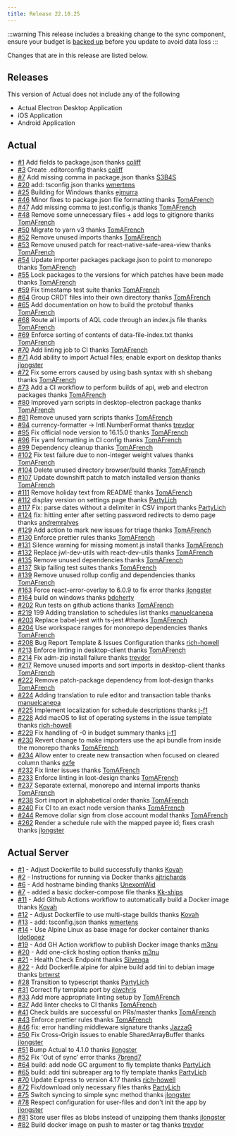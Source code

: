 ```yaml
---
title: Release 22.10.25
---
```



:::warning
This release includes a breaking change to the sync component, ensure your budget is [backed up](/Backup-Restore/Backups) before you update to avoid data loss
:::

Changes that are in this release are listed below.

## Releases 

This version of Actual does not include any of the following 

* Actual Electron Desktop Application
* iOS Application
* Android Application

## Actual

* [#1](https://github.com/actualbudget/actual-server/pull/1) Add fields to package.json thanks [coliff](https://github.com/coliff)
* [#3](https://github.com/actualbudget/actual-server/pull/3) Create .editorconfig thanks [coliff](https://github.com/coliff)
* [#7](https://github.com/actualbudget/actual-server/pull/7) Add missing comma in package.json thanks [S3B4S](https://github.com/S3B4S)
* [#20](https://github.com/actualbudget/actual-server/pull/20) add: tsconfig.json thanks [wmertens](https://github.com/wmertens)
* [#25](https://github.com/actualbudget/actual-server/pull/25) Building for Windows thanks [ejmurra](https://github.com/ejmurra)
* [#46](https://github.com/actualbudget/actual-server/pull/46) Minor fixes to package.json file formatting thanks [TomAFrench](https://github.com/TomAFrench)
* [#47](https://github.com/actualbudget/actual-server/pull/47) Add missing comma to jest.config.js thanks [TomAFrench](https://github.com/TomAFrench)
* [#48](https://github.com/actualbudget/actual-server/pull/48) Remove some unnecessary files + add logs to gitignore thanks [TomAFrench](https://github.com/TomAFrench)
* [#50](https://github.com/actualbudget/actual-server/pull/50) Migrate to yarn v3 thanks [TomAFrench](https://github.com/TomAFrench)
* [#52](https://github.com/actualbudget/actual-server/pull/52) Remove unused imports thanks [TomAFrench](https://github.com/TomAFrench)
* [#53](https://github.com/actualbudget/actual-server/pull/53) Remove unused patch for react-native-safe-area-view thanks [TomAFrench](https://github.com/TomAFrench)
* [#54](https://github.com/actualbudget/actual-server/pull/54) Update importer packages package.json to point to monorepo thanks [TomAFrench](https://github.com/TomAFrench)
* [#55](https://github.com/actualbudget/actual-server/pull/55) Lock packages to the versions for which patches have been made thanks [TomAFrench](https://github.com/TomAFrench)
* [#59](https://github.com/actualbudget/actual-server/pull/59) Fix timestamp test suite thanks [TomAFrench](https://github.com/TomAFrench)
* [#64](https://github.com/actualbudget/actual-server/pull/64) Group CRDT files into their own directory thanks [TomAFrench](https://github.com/TomAFrench)
* [#65](https://github.com/actualbudget/actual-server/pull/65) Add documentation on how to build the protobuf thanks [TomAFrench](https://github.com/TomAFrench)
* [#68](https://github.com/actualbudget/actual-server/pull/68) Route all imports of AQL code through an index.js file thanks [TomAFrench](https://github.com/TomAFrench)
* [#69](https://github.com/actualbudget/actual-server/pull/69) Enforce sorting of contents of data-file-index.txt thanks [TomAFrench](https://github.com/TomAFrench)
* [#70](https://github.com/actualbudget/actual-server/pull/70) Add linting job to CI thanks [TomAFrench](https://github.com/KovTomAFrenchah)
* [#71](https://github.com/actualbudget/actual-server/pull/71) Add ability to import Actual files; enable export on desktop thanks [jlongster](https://github.com/jlongster)
* [#72](https://github.com/actualbudget/actual-server/pull/72) Fix some errors caused by using bash syntax with sh shebang thanks [TomAFrench](https://github.com/TomAFrench)
* [#73](https://github.com/actualbudget/actual-server/pull/73) Add a CI workflow to perform builds of api, web and electron packages thanks [TomAFrench](https://github.com/TomAFrench)
* [#80](https://github.com/actualbudget/actual-server/pull/80) Improved yarn scripts in desktop-electron package thanks [TomAFrench](https://github.com/TomAFrench)
* [#81](https://github.com/actualbudget/actual-server/pull/81) Remove unused yarn scripts thanks [TomAFrench](https://github.com/TomAFrench)
* [#94](https://github.com/actualbudget/actual-server/pull/94) currency-formatter -> Intl.NumberFormat thanks [trevdor](https://github.com/trevdor)
* [#95](https://github.com/actualbudget/actual-server/pull/95) Fix official node version to 16.15.0 thanks [TomAFrench](https://github.com/TomAFrench)
* [#96](https://github.com/actualbudget/actual-server/pull/96) Fix yaml formatting in CI config thanks [TomAFrench](https://github.com/TomAFrench)
* [#99](https://github.com/actualbudget/actual-server/pull/99) Dependency cleanup thanks [TomAFrench](https://github.com/TomAFrench)
* [#102](https://github.com/actualbudget/actual-server/pull/102) Fix test failure due to non-integer weight values thanks [TomAFrench](https://github.com/TomAFrench)
* [#104](https://github.com/actualbudget/actual-server/pull/104) Delete unused directory browser/build thanks [TomAFrench](https://github.com/TomAFrench)
* [#107](https://github.com/actualbudget/actual-server/pull/107) Update downshift patch to match installed version thanks [TomAFrench](https://github.com/TomAFrench)
* [#111](https://github.com/actualbudget/actual-server/pull/111) Remove holiday text from README thanks [TomAFrench](https://github.com/TomAFrench)
* [#112](https://github.com/actualbudget/actual-server/pull/112) display version on settings page thanks [PartyLich](https://github.com/PartyLich)
* [#117](https://github.com/actualbudget/actual-server/pull/117) Fix: parse dates without a delimiter in CSV import thanks [PartyLich](https://github.com/PartyLich)
* [#124](https://github.com/actualbudget/actual-server/pull/124) fix: hitting enter after setting password redirects to demo page thanks [andremralves](https://github.com/andremralves)
* [#129](https://github.com/actualbudget/actual-server/pull/129) Add action to mark new issues for triage thanks [TomAFrench](https://github.com/TomAFrench)
* [#130](https://github.com/actualbudget/actual-server/pull/130) Enforce prettier rules thanks [TomAFrench](https://github.com/TomAFrench)
* [#131](https://github.com/actualbudget/actual-server/pull/131) Silence warning for missing moment.js install thanks [TomAFrench](https://github.com/TomAFrench)
* [#132](https://github.com/actualbudget/actual-server/pull/132) Replace jwl-dev-utils with react-dev-utils thanks [TomAFrench](https://github.com/TomAFrench)
* [#135](https://github.com/actualbudget/actual-server/pull/135) Remove unused dependencies thanks [TomAFrench](https://github.com/TomAFrench)
* [#137](https://github.com/actualbudget/actual-server/pull/137) Skip failing test suites thanks [TomAFrench](https://github.com/TomAFrench)
* [#139](https://github.com/actualbudget/actual-server/pull/139) Remove unused rollup config and dependencies thanks [TomAFrench](https://github.com/TomAFrench)
* [#163](https://github.com/actualbudget/actual-server/pull/163) Force react-error-overlay to 6.0.9 to fix error thanks [jlongster](https://github.com/jlongster)
* [#164](https://github.com/actualbudget/actual-server/pull/164) build on windows thanks [bdoherty](https://github.com/bdoherty)
* [#202](https://github.com/actualbudget/actual-server/pull/202) Run tests on github actions thanks [TomAFrench](https://github.com/TomAFrench)
* [#219](https://github.com/actualbudget/actual-server/pull/219) 199 Adding translation to schedules list thanks [manuelcanepa](https://github.com/manuelcanepa)
* [#203](https://github.com/actualbudget/actual-server/pull/203) Replace babel-jest with ts-jest #thanks [TomAFrench](https://github.com/TomAFrench)
* [#204](https://github.com/actualbudget/actual-server/pull/204) Use workspace ranges for monorepo dependencies thanks [TomAFrench](https://github.com/TomAFrench)
* [#208](https://github.com/actualbudget/actual-server/pull/208) Bug Report Template & Issues Configuration thanks [rich-howell](https://github.com/rich-howell)
* [#213](https://github.com/actualbudget/actual-server/pull/213) Enforce linting in desktop-client thanks [TomAFrench](https://github.com/TomAFrench)
* [#214](https://github.com/actualbudget/actual-server/pull/214) Fix adm-zip install failure thanks [trevdor](https://github.com/trevdor)
* [#217](https://github.com/actualbudget/actual-server/pull/217) Remove unused imports and sort imports in desktop-client thanks [TomAFrench](https://github.com/TomAFrench)
* [#222](https://github.com/actualbudget/actual-server/pull/222) Remove patch-package dependency from loot-design thanks [TomAFrench](https://github.com/TomAFrench)
* [#224](https://github.com/actualbudget/actual-server/pull/224) Adding translation to rule editor and transaction table thanks [manuelcanepa](https://github.com/manuelcanepa)
* [#225](https://github.com/actualbudget/actual-server/pull/225) Implement localization for schedule descriptions thanks [j-f1](https://github.com/j-f1)
* [#228](https://github.com/actualbudget/actual-server/pull/228) Add macOS to list of operating systems in the issue template thanks [rich-howell](https://github.com/rich-howell)
* [#229](https://github.com/actualbudget/actual-server/pull/229) Fix handling of -0 in budget summary thanks [j-f1](https://github.com/j-f1)
* [#230](https://github.com/actualbudget/actual-server/pull/230) Revert change to make importers use the api bundle from inside the monorepo thanks [TomAFrench](https://github.com/KTomAFrenchovah)
* [#234](https://github.com/actualbudget/actual-server/pull/234) Allow enter to create new transaction when focused on cleared column thanks [ezfe](https://github.com/ezfe)
* [#232](https://github.com/actualbudget/actual-server/pull/232) Fix linter issues thanks [TomAFrench](https://github.com/TomAFrench)
* [#233](https://github.com/actualbudget/actual-server/pull/233) Enforce linting in loot-design thanks [TomAFrench](https://github.com/TomAFrench)
* [#237](https://github.com/actualbudget/actual-server/pull/237) Separate external, monorepo and internal imports thanks [TomAFrench](https://github.com/TomAFrench)
* [#238](https://github.com/actualbudget/actual-server/pull/238) Sort import in alphabetical order thanks [TomAFrench](https://github.com/TomAFrench)
* [#240](https://github.com/actualbudget/actual-server/pull/240) Fix CI to an exact node version thanks [TomAFrench](https://github.com/TomAFrench)
* [#244](https://github.com/actualbudget/actual-server/pull/244) Remove dollar sign from close account modal thanks [TomAFrench](https://github.com/TomAFrench)
* [#262](https://github.com/actualbudget/actual-server/pull/262) Render a schedule rule with the mapped payee id; fixes crash thanks [jlongster](https://github.com/jlongster)

## Actual Server

* [#1](https://github.com/actualbudget/actual-server/pull/1) - Adjust Dockerfile to build successfully thanks [Kovah](https://github.com/Kovah)
* [#2](https://github.com/actualbudget/actual-server/pull/2) - Instructions for running via Docker thanks [ajtrichards](https://github.com/ajtrichards)
* [#6](https://github.com/actualbudget/actual-server/pull/6) - Add hostname binding thanks [UnexomWid](https://github.com/UnexomWid)
* [#7](https://github.com/actualbudget/actual-server/pull/7) - added a basic docker-compose file thanks [Kk-ships](https://github.com/Kk-ships)
* [#11](https://github.com/actualbudget/actual-server/pull/11) - Add Github Actions workflow to automatically build a Docker image thanks [Kovah](https://github.com/Kovah)
* [#12](https://github.com/actualbudget/actual-server/pull/12) - Adjust Dockerfile to use multi-stage builds thanks [Kovah](https://github.com/Kovah)
* [#13](https://github.com/actualbudget/actual-server/pull/13) - add: tsconfig.json thanks [wmertens](https://github.com/wmertens)
* [#14](https://github.com/actualbudget/actual-server/pull/14) - Use Alpine Linux as base image for docker container thanks [ldotlopez](https://github.com/ldotlopez)
* [#19](https://github.com/actualbudget/actual-server/pull/19) - Add GH Action workflow to publish Docker image thanks [m3nu](https://github.com/m3nu)
* [#20](https://github.com/actualbudget/actual-server/pull/20) - Add one-click hosting option thanks [m3nu](https://github.com/m3nu)
* [#21](https://github.com/actualbudget/actual-server/pull/21) - Health Check Endpoint thanks [Silvenga](https://github.com/Silvenga)
* [#22](https://github.com/actualbudget/actual-server/pull/22) - Add Dockerfile.alpine for alpine build add tini to debian image thanks [brtwrst](https://github.com/brtwrst)
* [#28](https://github.com/actualbudget/actual-server/pull/28) Transition to typescript thanks [PartyLich](https://github.com/PartyLich)
* [#31](https://github.com/actualbudget/actual-server/pull/31) Correct fly template port by [ciwchris](https://github.com/ciwchris)
* [#33](https://github.com/actualbudget/actual-server/pull/33) Add more appropriate linting setup by [TomAFrench](https://github.com/TomAFrench)
* [#37](https://github.com/actualbudget/actual-server/pull/37) Add linter checks to CI thanks [TomAFrench](https://github.com/TomAFrench)
* [#41](https://github.com/actualbudget/actual-server/pull/41) Check builds are successful on PRs/master thanks [TomAFrench](https://github.com/TomAFrench)
* [#43](https://github.com/actualbudget/actual-server/pull/43) Enforce prettier rules thanks [TomAFrench](https://github.com/TomAFrench)
* [#46](https://github.com/actualbudget/actual-server/pull/46) fix: error handling middleware signature thanks [JazzaG](https://github.com/JazzaG)
* [#50](https://github.com/actualbudget/actual-server/pull/50) Fix Cross-Origin issues to enable SharedArrayBuffer thanks [jlongster](https://github.com/jlongster)
* [#51](https://github.com/actualbudget/actual-server/pull/51) Bump Actual to 4.1.0 thanks [jlongster](https://github.com/jlongster)
* [#52](https://github.com/actualbudget/actual-server/pull/52) Fix 'Out of sync' error thanks [7brend7](https://github.com/7brend7)
* [#64](https://github.com/actualbudget/actual-server/pull/64) build: add node GC argument to fly template thanks [PartyLich](https://github.com/jPartyLich)
* [#65](https://github.com/actualbudget/actual-server/pull/65) build: add tini subreaper arg to fly template thanks [PartyLich](https://github.com/PartyLich)
* [#70](https://github.com/actualbudget/actual-server/pull/70) Update Express to version 4.17 thanks [rich-howell](https://github.com/rich-howell)
* [#72](https://github.com/actualbudget/actual-server/pull/72) Fix/download only necessary files thanks [PartyLich](https://github.com/PartyLich)
* [#75](https://github.com/actualbudget/actual-server/pull/75) Switch syncing to simple sync method thanks [jlongster](https://github.com/jlongster)
* [#78](https://github.com/actualbudget/actual-server/pull/78) Respect configuration for user-files and don't init the app  by [jlongster](https://github.com/jlongster)
* [#81](https://github.com/actualbudget/actual-server/pull/81) Store user files as blobs instead of unzipping them thanks [jlongster](https://github.com/jlongster)
* [#82](https://github.com/actualbudget/actual-server/pull/82) Build docker image on push to master or tag thanks [trevdor](https://github.com/trevdor)